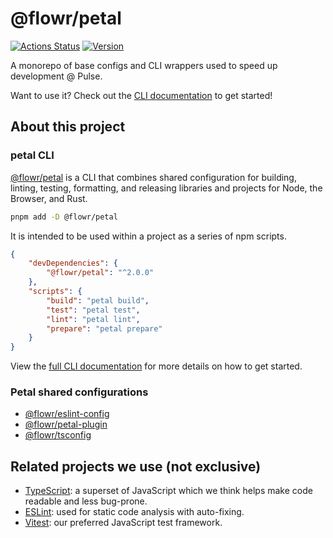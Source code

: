 # @flowr/petal

[![Actions Status](https://github.com/pulseflow/petal/workflows/Tests/badge.svg)](https://github.com/pulseflow/petal/actions)
[![Version](https://img.shields.io/npm/v/@flowr/petal.svg)](https://www.npmjs.com/package/@flowr/petal)

A monorepo of base configs and CLI wrappers used to speed up development @ Pulse.

Want to use it? Check out the [CLI documentation](https://github.com/pulseflow/petal/blob/main/core/petal) to get started!

## About this project

### petal CLI

[@flowr/petal](./core/petal) is a CLI that combines shared configuration for building, linting, testing, formatting, and releasing libraries and projects for Node, the Browser, and Rust.

```bash
pnpm add -D @flowr/petal
```

It is intended to be used within a project as a series of npm scripts.

```json
{
	"devDependencies": {
		"@flowr/petal": "^2.0.0"
	},
	"scripts": {
		"build": "petal build",
		"test": "petal test",
		"lint": "petal lint",
		"prepare": "petal prepare"
	}
}
```

View the [full CLI documentation](./core/petal) for more details on how to get started.

### Petal shared configurations

-   [@flowr/eslint-config](./configs/eslint-config)
-   [@flowr/petal-plugin](./configs/petal-plugin)
-   [@flowr/tsconfig](./configs/tsconfig)

## Related projects we use (not exclusive)

-   [TypeScript]: a superset of JavaScript which we think helps make code readable and less bug-prone.
-   [ESLint]: used for static code analysis with auto-fixing.
-   [Vitest]: our preferred JavaScript test framework.

[eslint]: https://eslint.org/
[typescript]: https://www.typescriptlang.org/
[vitest]: https://vitest.dev/
